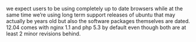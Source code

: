we expect users to be using completely up to date browsers while at the same time we’re using long term support releases of ubuntu that may actually be years old but also the software packages themselves are dated. 12.04 comes with nginx 1.1 and php 5.3 by default even though both are at least 2 minor revisions behind.
